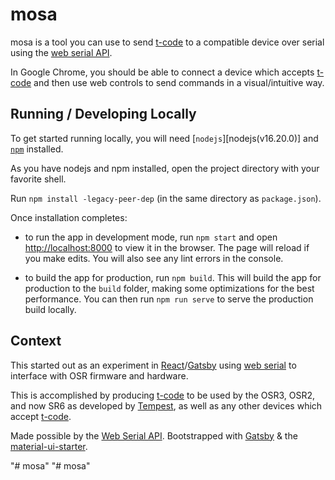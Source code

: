 # mosa

mosa is a tool you can use to send [t-code][t-code-spec] to a compatible device over serial using the [web serial API][webserial].

In Google Chrome, you should be able to connect a device which accepts [t-code][t-code-spec] and then use web controls to send commands in a visual/intuitive way.

## Running / Developing Locally

To get started running locally, you will need [`nodejs`][nodejs(v16.20.0)] and [`npm`][npm] installed.

As you have nodejs and npm installed, open the project directory with your favorite shell.

Run `npm install -legacy-peer-dep` (in the same directory as `package.json`).

Once installation completes:

- to run the app in development mode, run `npm start` and open [http://localhost:8000](http://localhost:8000) to view it in the
  browser. The page will reload if you make edits. You will also see any lint errors in the console.

- to build the app for production, run `npm build`. This will build the app for production to the `build` folder, making some optimizations for the best performance. You can then run `npm run serve` to serve the production build locally.

## Context

This started out as an experiment in [React][reactjs]/[Gatsby][gatsbyjs] using [web serial][webserial] to interface with OSR firmware and hardware.

This is accomplished by producing [t-code][t-code-spec] to be used by the OSR3, OSR2, and now SR6 as developed by [Tempest][tempestvr], as well as any other devices which accept [t-code][t-code-spec].

Made possible by the [Web Serial API][webserial]. Bootstrapped with [Gatsby][gatsbyjs] & the [material-ui-starter][material-ui-starter].

[nodejs]: https://nodejs.org/
[npm]: https://www.npmjs.com/
[reactjs]: https://reactjs.org/
[gatsbyjs]: https://gatsbyjs.com
[material-ui-starter]: https://material-ui-starter.netlify.com/
[webserial]: https://wicg.github.io/serial/
[t-code-spec]: https://github.com/multiaxis/tcode-spec
[tempestvr]: https://patreon.com/tempestvr
"# mosa" 
"# mosa" 
"# mosa" 

